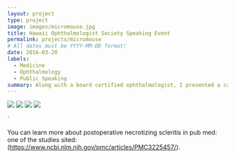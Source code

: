 ```yaml
---
layout: project
type: project
image: images/micromouse.jpg
title: Hawaii Ophthalmologist Society Speaking Event
permalink: projects/micromouse
# All dates must be YYYY-MM-DD format!
date: 2016-03-20
labels:
  - Medicine
  - Ophthalmology
  - Public Speaking
summary: Along with a board certified ophthalmologist, I presented a case study on post operative necrotizing scleritis.
---
```


<div class="ui small rounded images">
  <img class="ui image" src="../images/micromouse-robot.png">
  <img class="ui image" src="../images/micromouse-robot-2.jpg">
  <img class="ui image" src="../images/micromouse.jpg">
  <img class="ui image" src="../images/micromouse-circuit.png">
</div>

`

You can learn more about postoperative necrotizing scleritis in pub med: one of the studies sited: (https://www.ncbi.nlm.nih.gov/pmc/articles/PMC3225457/).



